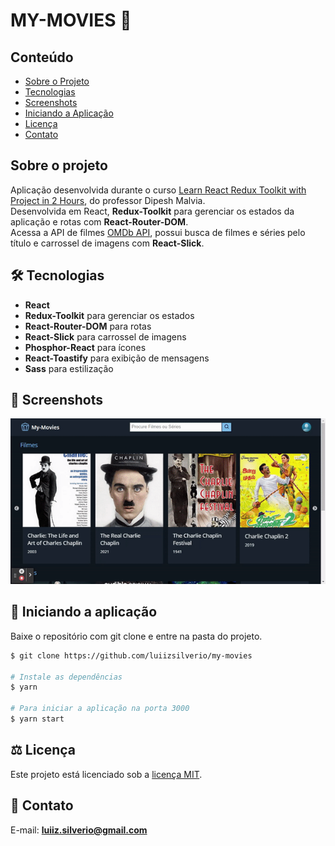 # MY-MOVIES 🎥

## Conteúdo
* [Sobre o Projeto](#sobre-o-projeto)
* [Tecnologias](#hammer_and_wrench-tecnologias)
* [Screenshots](#camera_flash-screenshots)
* [Iniciando a Aplicação](#car-Iniciando-a-aplicação)
* [Licença](#balance_scale-licença)
* [Contato](#email-contato)

## Sobre o projeto
Aplicação desenvolvida durante o curso [Learn React Redux Toolkit with Project in 2 Hours](https://www.youtube.com/watch?v=2kL28Qyw9-0), do professor Dipesh Malvia.<br />
Desenvolvida em React, __Redux-Toolkit__ para gerenciar os estados da aplicação e rotas com __React-Router-DOM__.<br />
Acessa a API de filmes [OMDb API](https://www.omdbapi.com), possui busca de filmes e séries pelo título e carrossel de imagens com __React-Slick__.<br />


## :hammer_and_wrench: Tecnologias
* __React__
* __Redux-Toolkit__ para gerenciar os estados
* __React-Router-DOM__ para rotas
* __React-Slick__ para carrossel de imagens
* __Phosphor-React__ para ícones
* __React-Toastify__ para exibição de mensagens
* __Sass__ para estilização

## :camera_flash: Screenshots
![](https://github.com/luiizsilverio/my-movies/blob/main/src/images/my-movies.gif)


## :car: Iniciando a aplicação
Baixe o repositório com git clone e entre na pasta do projeto.
```bash
$ git clone https://github.com/luiizsilverio/my-movies

# Instale as dependências
$ yarn

# Para iniciar a aplicação na porta 3000
$ yarn start
```


## :balance_scale: Licença
Este projeto está licenciado sob a [licença MIT](LICENSE).

## :email: Contato

E-mail: [**luiiz.silverio@gmail.com**](mailto:luiiz.silverio@gmail.com)

